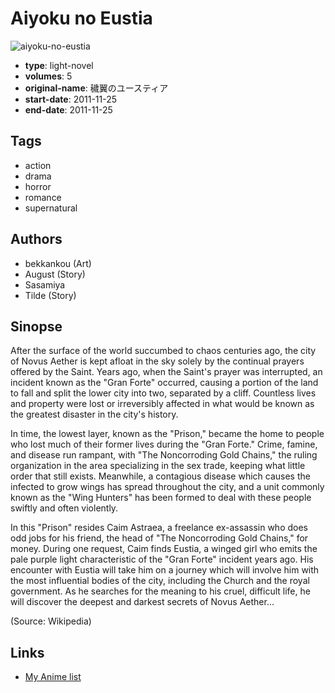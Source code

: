 # Aiyoku no Eustia

![aiyoku-no-eustia](https://cdn.myanimelist.net/images/manga/2/149507.jpg)

-   **type**: light-novel
-   **volumes**: 5
-   **original-name**: 穢翼のユースティア
-   **start-date**: 2011-11-25
-   **end-date**: 2011-11-25

## Tags

-   action
-   drama
-   horror
-   romance
-   supernatural

## Authors

-   bekkankou (Art)
-   August (Story)
-   Sasamiya
-   Tilde (Story)

## Sinopse

After the surface of the world succumbed to chaos centuries ago, the city of Novus Aether is kept afloat in the sky solely by the continual prayers offered by the Saint. Years ago, when the Saint's prayer was interrupted, an incident known as the "Gran Forte" occurred, causing a portion of the land to fall and split the lower city into two, separated by a cliff. Countless lives and property were lost or irreversibly affected in what would be known as the greatest disaster in the city's history.

In time, the lowest layer, known as the "Prison," became the home to people who lost much of their former lives during the "Gran Forte." Crime, famine, and disease run rampant, with "The Noncorroding Gold Chains," the ruling organization in the area specializing in the sex trade, keeping what little order that still exists. Meanwhile, a contagious disease which causes the infected to grow wings has spread throughout the city, and a unit commonly known as the "Wing Hunters" has been formed to deal with these people swiftly and often violently.

In this "Prison" resides Caim Astraea, a freelance ex-assassin who does odd jobs for his friend, the head of "The Noncorroding Gold Chains," for money. During one request, Caim finds Eustia, a winged girl who emits the pale purple light characteristic of the "Gran Forte" incident years ago. His encounter with Eustia will take him on a journey which will involve him with the most influential bodies of the city, including the Church and the royal government. As he searches for the meaning to his cruel, difficult life, he will discover the deepest and darkest secrets of Novus Aether...

(Source: Wikipedia)

## Links

-   [My Anime list](https://myanimelist.net/manga/85005/Aiyoku_no_Eustia)
